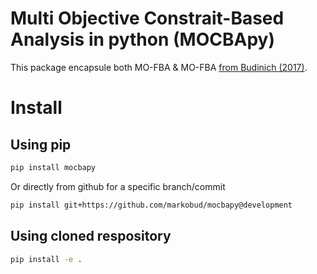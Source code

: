 # Multi Objective Constrait-Based Analysis in python (MOCBApy)

This package encapsule both MO-FBA & MO-FBA [from Budinich (2017)](https://doi.org/10.1371/journal.pone.0171744). 

# Install

## Using pip

```sh
pip install mocbapy
```

Or directly from github for a specific branch/commit

```sh
pip install git+https://github.com/markobud/mocbapy@development     
```

## Using cloned respository
```sh
pip install -e .
```
